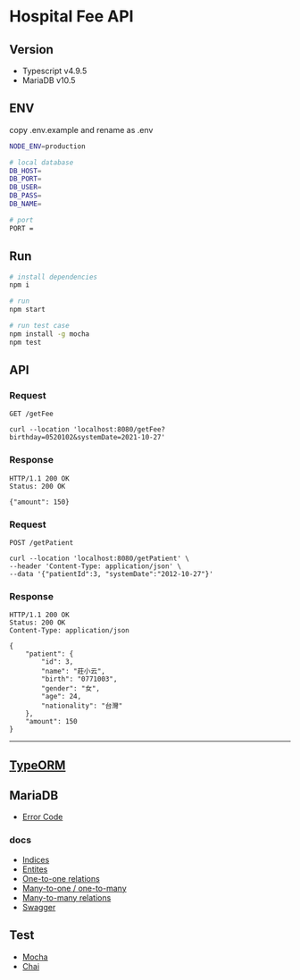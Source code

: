 # Hospital Fee API

## Version

- Typescript v4.9.5
- MariaDB v10.5

## ENV

copy .env.example and rename as .env

```bash
NODE_ENV=production

# local database
DB_HOST=
DB_PORT=
DB_USER=
DB_PASS=
DB_NAME=

# port
PORT =
```

## Run

```bash
# install dependencies
npm i

# run
npm start

# run test case
npm install -g mocha
npm test

```

## API

### Request

`GET /getFee`

    curl --location 'localhost:8080/getFee?birthday=0520102&systemDate=2021-10-27'

### Response

    HTTP/1.1 200 OK
    Status: 200 OK

    {"amount": 150}

### Request

`POST /getPatient`

    curl --location 'localhost:8080/getPatient' \
    --header 'Content-Type: application/json' \
    --data '{"patientId":3, "systemDate":"2012-10-27"}'

### Response

    HTTP/1.1 200 OK
    Status: 200 OK
    Content-Type: application/json

    {
        "patient": {
            "id": 3,
            "name": "莊小云",
            "birth": "0771003",
            "gender": "女",
            "age": 24,
            "nationality": "台灣"
        },
        "amount": 150
    }

---

## [TypeORM](https://github.com/typeorm/typeorm)

## MariaDB

- [Error Code](https://mariadb.com/docs/reference/es10.4/error-codes/#error-codes-in-10-4)

### docs

- [Indices](https://github.com/typeorm/typeorm/blob/master/docs/indices.md)
- [Entites](https://github.com/typeorm/typeorm/blob/master/docs/entities.md)
- [One-to-one relations](https://github.com/typeorm/typeorm/blob/master/docs/one-to-one-relations.md)
- [Many-to-one / one-to-many](https://github.com/typeorm/typeorm/blob/master/docs/many-to-one-one-to-many-relations.md)
- [Many-to-many relations](https://github.com/typeorm/typeorm/blob/master/docs/many-to-many-relations.md)
- [Swagger](https://swagger.io/specification/)

## Test

- [Mocha](https://mochajs.org/api/mocha)
- [Chai](https://www.chaijs.com/)
